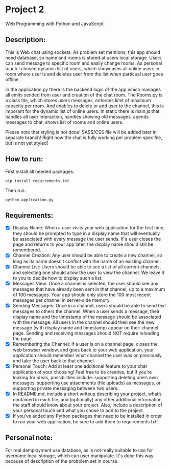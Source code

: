 # Project 2

Web Programming with Python and JavaScript

## Description:

This is Web chat using sockets. As problem set mentions, this app should need database, so name and rooms is stored at users local storage. Users can send message to specific room and easily change rooms. As personal touch I chosed dynamic list of users, which showcases all online users in room where user is and deletes user from the list when particual user goes offline.

In the application.py there is the backend logic of the app which manages all emits sended from user and creation of the chat room. The Rooms.py is a class file, which stores users messages, enforces limit of maximum capacity per room. And enables to delete or add user to the channel, this is imporant for the dynamic list of online users. In static there is main.js that handles all user interaction, handles showing old messages, apends messages to chat, shows list of rooms and online users. 

Please note that styling is not done! SASS/CSS file will be added later in separate branch! Right now the chat is fully working per problem spec file, but is not yet styled! 

## How to run:

First install all needed packages:
```
pip install requirements.txt
```
Then  run:

```
python application.py
```
## Requirements:

- [x] Display Name: When a user visits your web application for the first time, they should be prompted to type in a display name that will eventually be associated with every message the user sends. If a user closes the page and returns to your app later, the display name should still be remembered.
- [x] Channel Creation: Any user should be able to create a new channel, so long as its name doesn’t conflict with the name of an existing channel.
- [x] Channel List: Users should be able to see a list of all current channels, and selecting one should allow the user to view the channel. We leave it to you to decide how to display such a list.
- [x] Messages View: Once a channel is selected, the user should see any messages that have already been sent in that channel, up to a maximum of 100 messages. Your app should only store the 100 most recent messages per channel in server-side memory.
- [x] Sending Messages: Once in a channel, users should be able to send text messages to others the channel. When a user sends a message, their display name and the timestamp of the message should be associated with the message. All users in the channel should then see the new message (with display name and timestamp) appear on their channel page. Sending and receiving messages should NOT require reloading the page.
- [x] Remembering the Channel: If a user is on a channel page, closes the web browser window, and goes back to your web application, your application should remember what channel the user was on previously and take the user back to that channel.
- [x] Personal Touch: Add at least one additional feature to your chat application of your choosing! Feel free to be creative, but if you’re looking for ideas, possibilities include: supporting deleting one’s own messages, supporting use attachments (file uploads) as messages, or supporting private messaging between two users.
- [x] In README.md, include a short writeup describing your project, what’s contained in each file, and (optionally) any other additional information the staff should know about your project. Also, include a description of your personal touch and what you chose to add to the project.
- [x] If you’ve added any Python packages that need to be installed in order to run your web application, be sure to add them to requirements.txt!

## Personal note:

For real demployment use database, as is not really suitable to use for username local storage, which can user manipulate. It's done this way because of description of the probolem set in course. 
